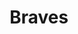 ---
title: Braves
crosslinks:
- youtubefactsbot
- baseball
- youtubot
- tmsbmeta
- reddit_stream
- BravesGIFs
- MassdropBot
- livven
- MLBStreams
- anti_gif_bot
- NewYorkMets
- Nationals
- NationalsGIFs
- reddit_stream_beta
- nfl
- mlb
- falcons
- Atlanta
- orioles
- SubredditDrama
---
